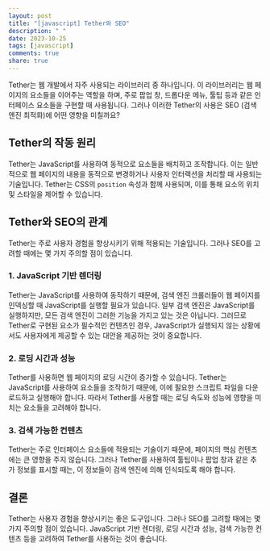 ```yaml
---
layout: post
title: "[javascript] Tether와 SEO"
description: " "
date: 2023-10-25
tags: [javascript]
comments: true
share: true
---
```


Tether는 웹 개발에서 자주 사용되는 라이브러리 중 하나입니다. 이 라이브러리는 웹 페이지의 요소들을 이어주는 역할을 하며, 주로 팝업 창, 드롭다운 메뉴, 툴팁 등과 같은 인터페이스 요소들을 구현할 때 사용됩니다. 그러나 이러한 Tether의 사용은 SEO (검색 엔진 최적화)에 어떤 영향을 미칠까요?

## Tether의 작동 원리

Tether는 JavaScript를 사용하여 동적으로 요소들을 배치하고 조작합니다. 이는 일반적으로 웹 페이지의 내용을 동적으로 변경하거나 사용자 인터랙션을 처리할 때 사용되는 기술입니다. Tether는 CSS의 `position` 속성과 함께 사용되며, 이를 통해 요소의 위치 및 스타일을 제어할 수 있습니다.

## Tether와 SEO의 관계

Tether는 주로 사용자 경험을 향상시키기 위해 적용되는 기술입니다. 그러나 SEO를 고려할 때에는 몇 가지 주의할 점이 있습니다.

### 1. JavaScript 기반 렌더링

Tether는 JavaScript를 사용하여 동작하기 때문에, 검색 엔진 크롤러들이 웹 페이지를 인덱싱할 때 JavaScript를 실행할 필요가 있습니다. 일부 검색 엔진은 JavaScript를 실행하지만, 모든 검색 엔진이 그러한 기능을 가지고 있는 것은 아닙니다. 그러므로 Tether로 구현된 요소가 필수적인 컨텐츠인 경우, JavaScript가 실행되지 않는 상황에서도 사용자에게 제공할 수 있는 대안을 제공하는 것이 중요합니다.

### 2. 로딩 시간과 성능

Tether를 사용하면 웹 페이지의 로딩 시간이 증가할 수 있습니다. Tether는 JavaScript를 사용하여 요소들을 조작하기 때문에, 이에 필요한 스크립트 파일을 다운로드하고 실행해야 합니다. 따라서 Tether를 사용할 때는 로딩 속도와 성능에 영향을 미치는 요소들을 고려해야 합니다.

### 3. 검색 가능한 컨텐츠

Tether는 주로 인터페이스 요소들에 적용되는 기술이기 때문에, 페이지의 핵심 컨텐츠에는 큰 영향을 주지 않습니다. 그러나 Tether를 사용하여 툴팁이나 팝업 창과 같은 추가 정보를 표시할 때는, 이 정보들이 검색 엔진에 의해 인식되도록 해야 합니다.

## 결론

Tether는 사용자 경험을 향상시키는 좋은 도구입니다. 그러나 SEO를 고려할 때에는 몇 가지 주의할 점이 있습니다. JavaScript 기반 렌더링, 로딩 시간과 성능, 검색 가능한 컨텐츠 등을 고려하여 Tether를 사용하는 것이 좋습니다.